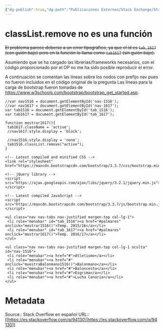 ```yaml
---
{"dg-publish":true,"dg-path":"Publicaciones Externas/Stack Exchange/Stack Overflow en español/es.stackoverflow.com-94130.md","permalink":"/publicaciones-externas/stack-exchange/stack-overflow-en-espanol/es-stackoverflow-com-94130/","title":"classList.remove no es una función","hide":true,"noteIcon":"default","created":"2024-04-03T12:49:10.759-06:00","updated":"2024-04-05T16:43:52.490-06:00"}
---
```


# classList.remove no es una función

<s>El problema parece deberse a un error tipográfico, ya que el id es `tab_1617` (con guión bajo) pero en la función lo llama como `tab1617` (sin guión bajo).</s> 

Asumiendo que se ha cargado las librerías/frameworks necesarios, con el código proporcionado por el OP no me ha sido posible reproducir el error.

A continuación se  comentan las líneas sobre los nodos con prefijo nav pues no fueron incluidos en el código original de la pregunta Las líneas para la carga de bootstrap fueron tomadas de https://www.w3schools.com/bootstrap/bootstrap_get_started.asp.

<!-- begin snippet: js hide: false console: true babel: false -->

<!-- language: lang-js -->

    //var nav1516 = document.getElementById('nav-1516');
    //var nav1617 = document.getElementById('nav-1617');
    var tab1516 = document.getElementById('tab_1516');
    var tab1617 = document.getElementById('tab_1617');

    function mostrar1617(){
     tab1617.className = 'active';
     //nav1617.style.display = 'block';

     //nav1516.style.display = 'none';
     tab1516.classList.remove("active");
    }

<!-- language: lang-html -->

    <!-- Latest compiled and minified CSS -->
    <link rel="stylesheet" href="https://maxcdn.bootstrapcdn.com/bootstrap/3.3.7/css/bootstrap.min.css">

    <!-- jQuery library -->
    <script src="https://ajax.googleapis.com/ajax/libs/jquery/3.2.1/jquery.min.js"></script>

    <!-- Latest compiled JavaScript -->
    <script src="https://maxcdn.bootstrapcdn.com/bootstrap/3.3.7/js/bootstrap.min.js"></script>

    <ul class="nav nav-tabs nav-justified margen-top col-lg-1">
     <li role="menubar" id="tab_1516"><a href="#palmares" onclick="mostrar1516()">Temp. 2015/16</a></li>
     <li role="menubar" id="tab_1617"><a href="#palmares" onclick="mostrar1617()">Temp. 2016/17</a></li>
    </ul>

    <ul class="nav nav-tabs nav-justified margen-top col-lg-1 oculta" id="nav-1516">
     <li role="menubar"><a href="#">Atletismo</a></li>
     <li role="menubar"><a href="#" onclick="muestraBalonmano1516()">Balonmano</a></li>
     <li role="menubar"><a href="#">Baloncesto</a></li>
     <li role="menubar"><a href="#">Esgrima</a></li>
     <li role="menubar"><a href="#">Lucha Canaria</a></li>
    </ul>

<!-- end snippet -->



# Metadata
Source:: Stack Overflow en español
URL:: [[https://es.stackoverflow.com/q/94130\|https://es.stackoverflow.com/q/94130]]


